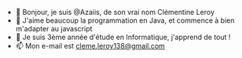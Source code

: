 - 👋 Bonjour, je suis @Azaiis, de son vrai nom Clémentine Leroy
- 👀 J'aime beaucoup la programmation en Java, et commence à bien m'adapter au javascript
- 🌱 Je suis 3ème année d'étude en Informatique, j'apprend de tout ! 
- 📫 Mon e-mail est cleme.leroy138@gmail.com

<!---
Azaiis/Azaiis is a ✨ special ✨ repository because its `README.md` (this file) appears on your GitHub profile.
You can click the Preview link to take a look at your changes.
--->
